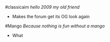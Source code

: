 #classicaim
_hello 2009 my old friend_
- Makes the forum get its OG look again

#Mango
_Because nothing is fun without a mango_
- What
